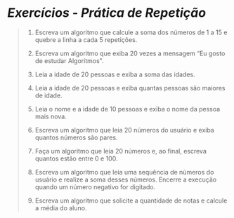 # _Exercícios - Prática de Repetição_

> 1. Escreva um algoritmo que calcule a soma dos números de 1 a 15 e quebre a linha a cada 5 repetições.
> 
> 2. Escreva um algoritmo que exiba 20 vezes a mensagem “Eu gosto de estudar Algoritmos".
> 
> 3. Leia a idade de 20 pessoas e exiba a soma das idades.
> 
> 4. Leia a idade de 20 pessoas e exiba quantas pessoas são maiores de idade.
>
> 5. Leia o nome e a idade de 10 pessoas e exiba o nome da pessoa mais nova.
>
> 6. Escreva um algoritmo que leia 20 números do usuário e exiba quantos números são pares.
>
> 7. Faça um algoritmo que leia 20 números e, ao final, escreva quantos estão entre 0 e 100.
>
> 8. Escreva um algoritmo que leia uma sequência de números do usuário e realize a soma desses números. Encerre a execução quando um número negativo for digitado.
>
> 9. Escreva um algoritmo que solicite a quantidade de notas e calcule a média do aluno.
 
